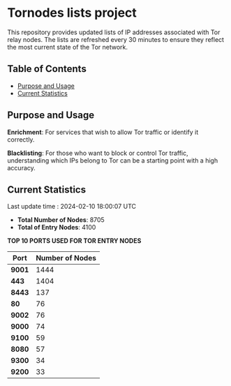 # Tornodes lists project

This repository provides updated lists of IP addresses associated with Tor relay nodes. The lists are refreshed every 30 minutes to ensure they reflect the most current state of the Tor network.

## Table of Contents

- [Purpose and Usage](#purpose-and-usage)
- [Current Statistics](#current-statistics)


## Purpose and Usage

**Enrichment**: For services that wish to allow Tor traffic or identify it correctly.

**Blacklisting**: For those who want to block or control Tor traffic, understanding which IPs belong to Tor can be a starting point with a high accuracy.

## Current Statistics

Last update time : 2024-02-10 18:00:07 UTC

- **Total Number of Nodes**: 8705
- **Total of Entry Nodes**: 4100

**TOP 10 PORTS USED FOR TOR ENTRY NODES**

| **Port** | **Number of Nodes** |
|------|-----------------|
| **9001**   | 1444  |
| **443**   | 1404  |
| **8443**   | 137  |
| **80**   | 76  |
| **9002**   | 76  |
| **9000**   | 74  |
| **9100**   | 59  |
| **8080**   | 57  |
| **9300**   | 34  |
| **9200**   | 33  |

